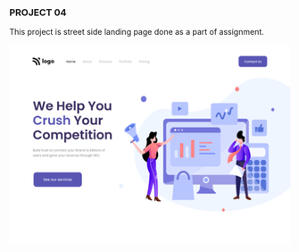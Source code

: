 ### PROJECT 04

This project is street side landing page done as a part of assignment.

![Project 01 Image](./4.png)
